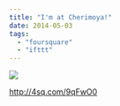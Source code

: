 ```yaml
---
title: "I'm at Cherimoya!"
date: 2014-05-03
tags: 
  - "foursquare"
  - "ifttt"
---
```


![](images/1pZ5pU2)  
  
http://4sq.com/9qFwO0
